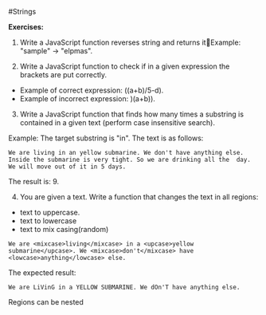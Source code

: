 #Strings

**Exercises:**

01. Write a JavaScript function reverses string and returns itExample: "sample" -> "elpmas".

02. Write a JavaScript function to check if in a given expression the brackets are put correctly.
 * Example of correct expression: ((a+b)/5-d).
 * Example of incorrect expression: )(a+b)).

03. Write a JavaScript function that finds how many times a substring is contained in a given text (perform case insensitive search).

 Example: The target substring is "in". The text is as follows:
 ```
 We are living in an yellow submarine. We don't have anything else. Inside the submarine is very tight. So we are drinking all the  day. We will move out of it in 5 days.
 ```
 The result is: 9.

04. You are given a text. Write a function that changes the text in all regions:
 * <upcase>text</upcase> to uppercase.
 * <lowcase>text</lowcase> to lowercase
 * <mixcase>text</mixcase> to mix casing(random)

 ```
 We are <mixcase>living</mixcase> in a <upcase>yellow submarine</upcase>. We <mixcase>don't</mixcase> have <lowcase>anything</lowcase> else.
 ```
 
 The expected result:
 
 ```
 We are LiVinG in a YELLOW SUBMARINE. We dOn'T have anything else.
 ```
 
 Regions can be nested
